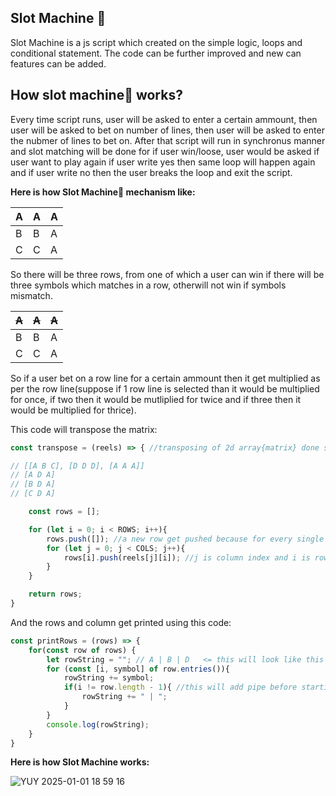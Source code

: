 ## Slot Machine 🎰
Slot Machine is a js script which created on the simple logic, loops and conditional statement. The code can be further improved and new can features can be added. 

## How slot machine🎰 works? 
Every time script runs, user will be asked to enter a certain ammount, then user will be asked to bet on number of lines, then user will be asked to enter the nubmer of lines to bet on.
After that script will run in synchronus manner and slot matching will be done for if user win/loose, user would be asked if user want to play again if user write yes then same loop will happen again and if user write no then the user breaks the loop and exit the script.

**Here is how Slot Machine🎰 mechanism like:** 

| A | A | A | 
|---|---|---|
| B | B | A |
| C | C | A |
 
So there will be three rows, from one of which a user can win if there will be three symbols which matches in a row, otherwill not win if symbols mismatch. 

| ~~A~~ | ~~A~~ | ~~A~~ | 
|---|---|---|
| B | B | A |
| C | C | A |

So if a user bet on a row line for a certain ammount then it get multiplied as per the row line(suppose if 1 row line is selected than it would be multiplied for once, if two then it would be mutliplied for twice and if three then it would be multiplied for thrice).

This code will transpose the matrix:
```javascript
const transpose = (reels) => { //transposing of 2d array{matrix} done so that we can match the data easily

// [[A B C], [D D D], [A A A]]
// [A D A]
// [B D A]
// [C D A]

    const rows = [];

    for (let i = 0; i < ROWS; i++){
        rows.push([]); //a new row get pushed because for every single row an array is needed to represent it
        for (let j = 0; j < COLS; j++){
            rows[i].push(reels[j][i]); //j is column index and i is row index
        }
    }

    return rows;
}
```

And the rows and column get printed using this code:
```javascript
const printRows = (rows) => {
    for(const row of rows) {
        let rowString = ""; // A | B | D   <= this will look like this
        for (const [i, symbol] of row.entries()){
            rowString += symbol;
            if(i != row.length - 1){ //this will add pipe before starting and end of rowstring array
                rowString += " | ";
            }
        }
        console.log(rowString);
    }
}

```

**Here is how Slot Machine works:**

![YUY 2025-01-01 18 59 16](https://github.com/user-attachments/assets/036a3aa6-63a0-4066-a276-432e48c7fbce)
